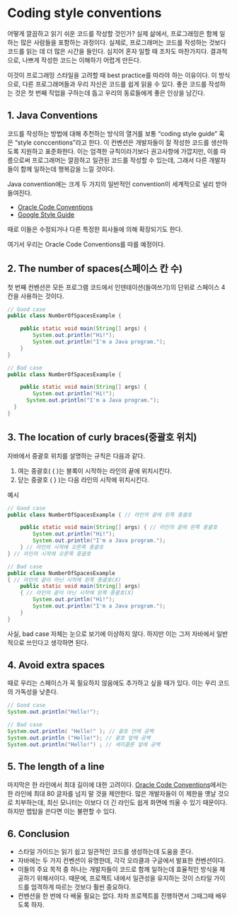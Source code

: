# Coding style conventions

어떻게 깔끔하고 읽기 쉬운 코드를 작성할 것인가? 실제 삶에서, 프로그래밍은 함께 일하는 많은 사람들을 포함하는 과정이다. 실제로, 프로그래머는 코드를 작성하는 것보다 코드를 읽는 데 더 많은 시간을 들인다. 심지어 혼자 일할 때 조차도 마찬가지다. 결과적으로, 나쁘게 작성한 코드는 이해하기 어렵게 만든다.

이것이 프로그래밍 스타일을 고려할 때 best practice를 따라야 하는 이유이다. 이 방식으로, 다른 프로그래머들과 우리 자신은 코드를 쉽게 읽을 수 있다. 좋은 코드를 작성하는 것은 첫 번째 직업을 구하는데 돕고 우리의 동료들에게 좋은 인상을 남긴다.

## 1. Java Conventions

코드를 작성하는 방법에 대해 추천하는 방식의 열거를 보통 “coding style guide” 혹은 “style conccentions”라고 한다. 이 컨벤션은 개발자들이 잘 작성한 코드를 생산하도록 지원하고 표준화한다. 이는 엄격한 규칙이라기보다 권고사항에 가깝지만, 이를 따름으로써 프로그래머는 깔끔하고 일관된 코드를 작성할 수 있는데, 그래서 다른 개발자들이 함께 일하는데 행복감을 느낄 것이다.

Java convention에는 크게 두 가지의 일반적인 convention이 세계적으로 널리 받아들여진다.

- [Oracle Code Conventions](https://www.oracle.com/technetwork/java/codeconventions-150003.pdf)
- [Google Style Guide](https://google.github.io/styleguide/javaguide.html)

때로 이들은 수정되거나 다른 특정한 회사들에 의해 확장되기도 한다.

여기서 우리는 Oracle Code Conventions를 따를 예정이다.

## 2. The number of spaces(스페이스 칸 수)

첫 번째 컨벤션은 모든 프로그램 코드에서 인덴테이션(들여쓰기)의 단위로 스페이스 4칸을 사용하는 것이다.

```java
// Good case
public class NumberOfSpacesExample {

    public static void main(String[] args) {
        System.out.println("Hi!");
        System.out.println("I'm a Java program.");
    }
}
```

```java
// Bad case
public class NumberOfSpacesExample {

    public static void main(String[] args) {
        System.out.println("Hi!");
      System.out.println("I'm a Java program.");
  }
}
```

## 3. The location of curly braces(중괄호 위치)

자바에서 중괄호 위치를 설명하는 규칙은 다음과 같다.

1. 여는 중괄호( { )는 블록이 시작하는 라인의 끝에 위치시킨다.
2. 닫는 중괄호 ( } )는 다음 라인의 시작에 위치시킨다.

예시

```java
// Good case
public class NumberOfSpacesExample { // 라인의 끝에 왼쪽 중괄호

    public static void main(String[] args) { // 라인의 끝에 왼쪽 중괄호
        System.out.println("Hi!");
        System.out.println("I'm a Java program.");
    } // 라인의 시작에 오른쪽 중괄호
} // 라인의 시작에 오른쪽 중괄호
```

```java
// Bad case
public class NumberOfSpacesExample 
{ // 라인의 끝이 아닌 시작에 왼쪽 중괄호(X)
    public static void main(String[] args) 
    { // 라인의 끝이 아닌 시작에 왼쪽 중괄호(X)
        System.out.println("Hi!");
        System.out.println("I'm a Java program.");
    }
}
```

사실, bad case 자체는 눈으로 보기에 이상하지 않다. 하지만 이는 그저 자바에서 일반적으로 쓰인다고 생각하면 된다.

## 4. Avoid extra spaces

때로 우리는 스페이스가 꼭 필요하지 않음에도 추가하고 싶을 때가 있다. 이는 우리 코드의 가독성을 낮춘다.

```java
// Good case
System.out.println("Hello!");
```

```java
// Bad case
System.out.println( "Hello!" ); // 괄호 안에 공백
System.out.println ("Hello!"); // 괄호 앞에 공백
System.out.println("Hello!") ; // 세미콜론 앞에 공백
```

## 5. The length of a line

마지막은 한 라인에서 최대 길이에 대한 고려이다. [Oracle Code Conventions](https://www.oracle.com/technetwork/java/codeconventions-150003.pdf)에서는 한 라인에 최대 80 글자를 넘지 말 것을 제안한다. 많은 개발자들이 이 제한을 옛날 것으로 치부하는데, 최신 모니터는 이보다 더 긴 라인도 쉽게 화면에 띄울 수 있기 때문이다. 하지만 랩탑을 쓴다면 이는 불편할 수 있다.

## 6. Conclusion

- 스타일 가이드는 읽기 쉽고 일관적인 코드를 생성하는데 도움을 준다.
- 자바에는 두 가지 컨벤션이 유명한데, 각각 오라클과 구글에서 발표한 컨벤션이다.
- 이들의 주요 목적 중 하나는 개발자들이 코드로 함께 일하는데 효율적인 방식을 제공하기 위해서이다. 때문에, 프로젝트 내에서 일관성을 유지하는 것이 스타일 가이드를 엄격하게 따르는 것보다 훨씬 중요하다.
- 컨벤션을 한 번에 다 배울 필요는 없다. 차차 프로젝트를 진행하면서 그때그때 배우도록 하자.